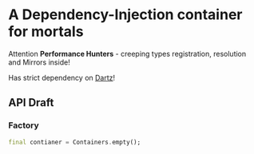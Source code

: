 # A Dependency-Injection container for mortals

Attention **Performance Hunters** - creeping types registration, resolution and Mirrors inside!

Has strict dependency on [Dartz](https://github.com/spebbe/dartz)!

## API Draft

### Factory

```dart
final contianer = Containers.empty();
```
